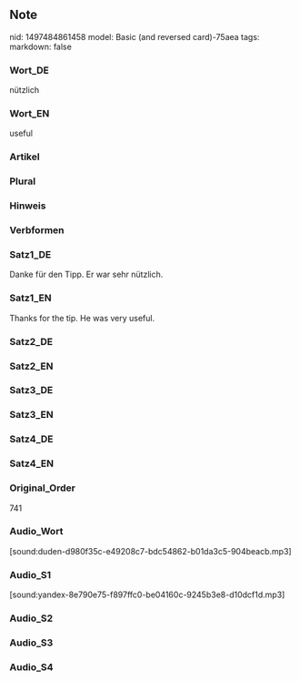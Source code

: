 ## Note
nid: 1497484861458
model: Basic (and reversed card)-75aea
tags: 
markdown: false

### Wort_DE
nützlich

### Wort_EN
useful

### Artikel


### Plural


### Hinweis


### Verbformen


### Satz1_DE
Danke für den Tipp. Er war sehr nützlich.

### Satz1_EN
Thanks for the tip. He was very useful.

### Satz2_DE


### Satz2_EN


### Satz3_DE


### Satz3_EN


### Satz4_DE


### Satz4_EN


### Original_Order
741

### Audio_Wort
[sound:duden-d980f35c-e49208c7-bdc54862-b01da3c5-904beacb.mp3]

### Audio_S1
[sound:yandex-8e790e75-f897ffc0-be04160c-9245b3e8-d10dcf1d.mp3]

### Audio_S2


### Audio_S3


### Audio_S4

